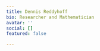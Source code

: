 ```yaml
---
title: Dennis Reddyhoff
bio: Researcher and Mathematician
avatar: ''
social: []
featured: false

---
```


